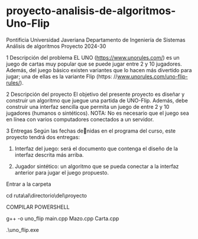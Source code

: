 # proyecto-analisis-de-algoritmos-Uno-Flip



Pontificia Universidad Javeriana
Departamento de Ingeniería de Sistemas
Análisis de algoritmos
Proyecto 2024-30

1 Descripción del problema
EL UNO (https://www.unorules.com/) es un juego de cartas muy popular que se puede jugar entre 2 y 10 jugadores.
Además, del juego básico existen variantes que lo hacen más divertido para jugar; una de ellas es la variante Flip (https:
//www.unorules.com/uno-flip-rules/).

2 Descripción del proyecto
El objetivo del presente proyecto es diseñar y construir un algoritmo que juegue una partida de UNO-Flip. Además, debe
construir una interfaz sencilla que permita un juego de entre 2 y 10 jugadores (humanos o sintéticos). NOTA: No es necesario
que el juego sea en línea con varios computadores conectados a un servidor.


3 Entregas
Según las fechas denidas en el programa del curso, este proyecto tendrá dos entregas:

1. Interfaz del juego: será el documento que contenga el diseño de la interfaz descrita más arriba.
  
2. Jugador sintético: un algoritmo que se pueda conectar a la interfaz anterior para jugar el juego propuesto.

Entrar  a la carpeta

cd ruta\al\directorio\del\proyecto


COMPILAR POWERSHELL

g++ -o uno_flip main.cpp Mazo.cpp Carta.cpp

.\uno_flip.exe

